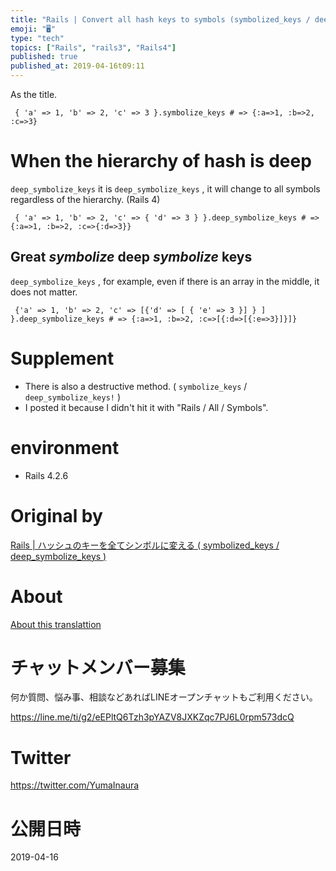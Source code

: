 ```yaml
---
title: "Rails | Convert all hash keys to symbols (symbolized_keys / deep_symbo"
emoji: "🖥"
type: "tech"
topics: ["Rails", "rails3", "Rails4"]
published: true
published_at: 2019-04-16t09:11
---
```


As the title.

     { 'a' => 1, 'b' => 2, 'c' => 3 }.symbolize_keys # => {:a=>1, :b=>2, :c=>3} 

# When the hierarchy of hash is deep 

`deep_symbolize_keys` it is `deep_symbolize_keys` , it will change to all symbols regardless of the hierarchy. (Rails 4)

     { 'a' => 1, 'b' => 2, 'c' => { 'd' => 3 } }.deep_symbolize_keys # => {:a=>1, :b=>2, :c=>{:d=>3}} 

## Great _symbolize_ deep _symbolize_ keys 

`deep_symbolize_keys` , for example, even if there is an array in the middle, it does not matter.

     {'a' => 1, 'b' => 2, 'c' => [{'d' => [ { 'e' => 3 }] } ] }.deep_symbolize_keys # => {:a=>1, :b=>2, :c=>[{:d=>[{:e=>3}]}]} 

# Supplement 

- There is also a destructive method. ( `symbolize_keys` / `deep_symbolize_keys!` ) 
- I posted it because I didn't hit it with "Rails / All / Symbols". 

# environment 

- Rails 4.2.6 


# Original by
[Rails | ハッシュのキーを全てシンボルに変える ( symbolized_keys / deep_symbolize_keys  )](https://qiita.com/Yinaura/items/04b97914f598a63184ad)

# About

[About this translattion](https://qiita.com/YumaInaura/items/7f6fd1e9310a6816469a)








<!-- Update From Qiita API -->

# チャットメンバー募集


何か質問、悩み事、相談などあればLINEオープンチャットもご利用ください。

https://line.me/ti/g2/eEPltQ6Tzh3pYAZV8JXKZqc7PJ6L0rpm573dcQ





# Twitter


https://twitter.com/YumaInaura


<!-- Update From Qiita API -->



# 公開日時

2019-04-16
